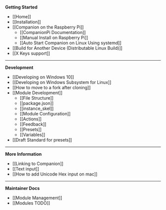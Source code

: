 **Getting Started**

- [[Home]]
- [[Installation]]
- [[Companion on the Raspberry Pi]]
  - [[CompanionPi Documentation]]
  - [[Manual Install on Raspberry Pi]]
  - [[Auto Start Companion on Linux Using systemd]]
- [[Build for Another Device (Distributable Linux Build)]]
- [[X Keys support]]

---

**Development**

- [[Developing on Windows 10]]
- [[Developing on Windows Subsystem for Linux]]
- [[How to move to a fork after cloning]]
- [[Module Development]]
  - [[File Structure]]
  - [[package.json]]
  - [[instance_skel]]
  - [[Module Configuration]]
  - [[Actions]]
  - [[Feedback]]
  - [[Presets]]
  - [[Variables]]
- [[Draft Standard for presets]]

---

**More Information**

- [[Linking to Companion]]
- [[Text input]]
- [[How to add Unicode Hex input on mac]]

---

**Maintainer Docs**

- [[Module Management]]
- [[Modules TODO]]
